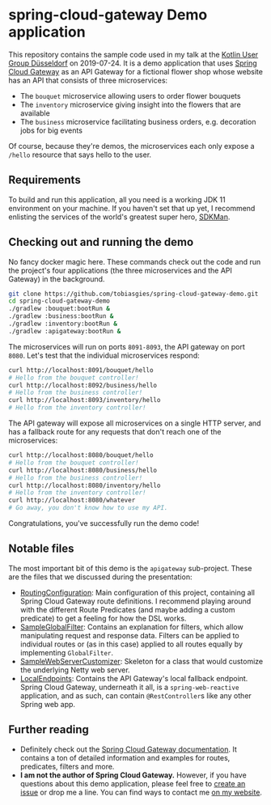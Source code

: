 # spring-cloud-gateway Demo application

This repository contains the sample code used in my talk at the
[Kotlin User Group Düsseldorf](https://www.meetup.com/de-DE/Dusseldorf-Kotlin-Meetup/) on 2019-07-24. It is a demo
application that uses [Spring Cloud Gateway](https://spring.io/projects/spring-cloud-gateway) as an API Gateway for a
fictional flower shop whose website has an API that consists of three microservices:

* The `bouquet` microservice allowing users to order flower bouquets
* The `inventory` microservice giving insight into the flowers that are available
* The `business` microservice facilitating business orders, e.g. decoration jobs for big events

Of course, because they're demos, the microservices each only expose a `/hello` resource that says hello to the user.

## Requirements

To build and run this application, all you need is a working JDK 11 environment on your machine. If you haven't set that
up yet, I recommend enlisting the services of the world's greatest super hero, [SDKMan](https://sdkman.io/).

## Checking out and running the demo

No fancy docker magic here. These commands check out the code and run the project's four applications (the three
microservices and the API Gateway) in the background.

```bash
git clone https://github.com/tobiasgies/spring-cloud-gateway-demo.git
cd spring-cloud-gateway-demo
./gradlew :bouquet:bootRun &
./gradlew :business:bootRun &
./gradlew :inventory:bootRun &
./gradlew :apigateway:bootRun &
```

The microservices will run on ports `8091-8093`, the API gateway on port `8080`. Let's test that the individual
microservices respond:

```bash
curl http://localhost:8091/bouquet/hello
# Hello from the bouquet controller!
curl http://localhost:8092/business/hello
# Hello from the business controller!
curl http://localhost:8093/inventory/hello
# Hello from the inventory controller!
```

The API gateway will expose all microservices on a single HTTP server, and has a fallback route for any requests that
don't reach one of the microservices:

```bash
curl http://localhost:8080/bouquet/hello
# Hello from the bouquet controller!
curl http://localhost:8080/business/hello
# Hello from the business controller!
curl http://localhost:8080/inventory/hello
# Hello from the inventory controller!
curl http://localhost:8080/whatever
# Go away, you don't know how to use my API.
```

Congratulations, you've successfully run the demo code!

## Notable files

The most important bit of this demo is the `apigateway` sub-project. These are the files that we discussed during the
presentation:

* [RoutingConfiguration](apigateway/src/main/kotlin/de/tobiasgies/apigateway/RoutingConfiguration.kt):
  Main configuration of this project, containing all Spring Cloud Gateway route definitions. I recommend playing around
  with the different Route Predicates (and maybe adding a custom predicate) to get a feeling for how the DSL works.
* [SampleGlobalFilter](apigateway/src/main/kotlin/de/tobiasgies/apigateway/SampleGlobalFilter.kt):
  Contains an explanation for filters, which allow manipulating request and response data. Filters can be applied to
  individual routes or (as in this case) applied to all routes equally by implementing `GlobalFilter`.
* [SampleWebServerCustomizer](apigateway/src/main/kotlin/de/tobiasgies/apigateway/SampleWebServerCustomizer.kt):
  Skeleton for a class that would customize the underlying Netty web server.
* [LocalEndpoints](apigateway/src/main/kotlin/de/tobiasgies/apigateway/LocalEndpoints.kt):
  Contains the API Gateway's local fallback endpoint. Spring Cloud Gateway, underneath it all, is a
  `spring-web-reactive` application, and as such, can contain `@RestController`s like any other Spring web app.
  
## Further reading

* Definitely check out the
  [Spring Cloud Gateway documentation](https://cloud.spring.io/spring-cloud-gateway/spring-cloud-gateway.html). It
  contains a ton of detailed information and examples for routes, predicates, filters and more.
* **I am not the author of Spring Cloud Gateway.** However, if you have questions about this demo application, please
  feel free to [create an issue](https://github.com/tobiasgies/spring-cloud-gateway-demo/issues) or drop me a line. You
  can find ways to contact me [on my website](https://www.tobiasgies.de).